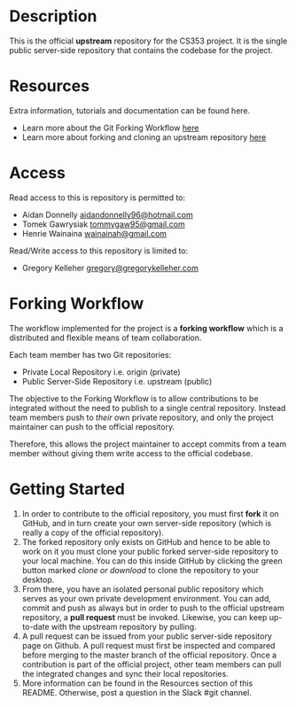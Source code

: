 
# Description

This is the official **upstream** repository for the CS353 project. It is the single public server-side repository that contains the codebase for the project. 

# Resources

Extra information, tutorials and documentation can be found here.

- Learn more about the Git Forking Workflow [here](https://www.atlassian.com/git/tutorials/comparing-workflows/forking-workflow)
- Learn more about forking and cloning an upstream repository [here](https://guides.github.com/activities/forking/)

# Access

Read access to this is repository is permitted to:

- Aidan Donnelly aidandonnelly96@hotmail.com
- Tomek Gawrysiak tommygaw95@gmail.com
- Henrie Wainaina wainainah@gmail.com

Read/Write access to this repository is limited to:

- Gregory Kelleher gregory@gregorykelleher.com

# Forking Workflow

The workflow implemented for the project is a **forking workflow** which is a distributed and flexible means of team collaboration.

Each team member has two Git repositories:
- Private Local Repository i.e. origin (private)
- Public Server-Side Repository i.e. upstream (public)

The objective to the Forking Workflow is to allow contributions to be integrated without the need to publish to a single central repository. Instead team members push to _their_ own private repository, and only the project maintainer can push to the official repository.

Therefore, this allows the project maintainer to accept commits from a team member without giving them write access to the official codebase.

# Getting Started

1. In order to contribute to the official repository, you must first **fork** it on GitHub, and in turn create your own server-side repository (which is really a copy of the official repository). 
2. The forked repository only exists on GitHub and hence to be able to work on it you must clone your public forked server-side repository to your local machine. You can do this inside GitHub by clicking the green button marked _clone or download_ to clone the repository to your desktop. 
3. From there, you have an isolated personal public repository which serves as your own private development environment. You can add, commit and push as always but in order to push to the official upstream repository, a **pull request** must be invoked. Likewise, you can keep up-to-date with the upstream repository by pulling. 
4. A pull request can be issued from your public server-side repository page on Github. A pull request must first be inspected and compared before merging to the master branch of the official repository. Once a contribution is part of the official project, other team members can pull the integrated changes and sync their local repositories.
5. More information can be found in the Resources section of this README. Otherwise, post a question in the Slack #git channel.











